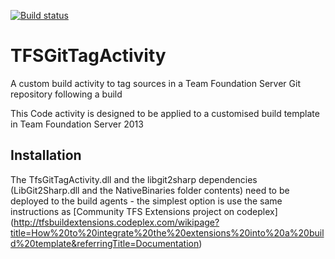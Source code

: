 [![Build status](https://ci.appveyor.com/api/projects/status/ar1nnc4aqbkdn1ud)](https://ci.appveyor.com/project/gaspode44/tfsgittagactivity)

TFSGitTagActivity
=================

A custom build activity to tag sources in a Team Foundation Server Git repository following a build


This Code activity is designed to be applied to a customised build template in Team Foundation Server 2013

Installation
--------------

The TfsGitTagActivity.dll and the libgit2sharp dependencies (LibGit2Sharp.dll and the NativeBinaries folder contents) need 
to be deployed to the build agents  - the simplest option is use the same instructions as [Community TFS Extensions project on codeplex]
(http://tfsbuildextensions.codeplex.com/wikipage?title=How%20to%20integrate%20the%20extensions%20into%20a%20build%20template&referringTitle=Documentation)


